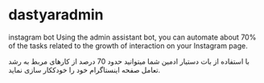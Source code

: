 # dastyaradmin
instagram bot
Using the admin assistant bot, you can automate about 70% of the tasks related to the growth of interaction on your Instagram page.

با استفاده از بات دستیار ادمین شما میتوانید حدود 70 درصد از کارهای مربط به رشد تعامل صفحه اینستاگرام خود را خودککار سازی نماید.
